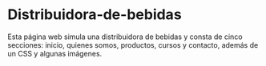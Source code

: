 # Distribuidora-de-bebidas
Esta página web simula una distribuidora de bebidas y consta de cinco secciones: inicio, quienes somos, productos, cursos y contacto, además de un CSS y algunas imágenes.
